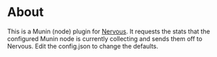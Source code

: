 # About

This is a Munin (node) plugin for [Nervous](https://github.com/gflarity/nervous). It requests the stats that the configured Munin node is currently collecting and sends them off to Nervous. Edit the config.json to change the defaults.


